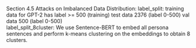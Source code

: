 Section 4.5 Attacks on Imbalanced Data Distribution:
label_split: training data for GPT-2 has label >= 500 (training)
            test data 2376  (label 0-500)
            val data 500    (label 0-500)     
label_split_8cluster: We use Sentence-BERT to embed all persona sentences and perform k-means clustering on the embeddings to obtain 8 clusters.
